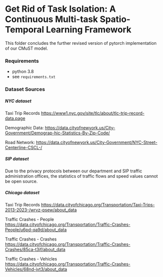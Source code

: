 # Get Rid of Task Isolation: A Continuous Multi-task Spatio-Temporal Learning Framework

This folder concludes the further revised version of pytorch implementation of our CMuST model.

### Requirements

- python 3.8
- see `requirements.txt`

### Dataset Sources

##### NYC dataset

Taxi Trip Records https://www1.nyc.gov/site/tlc/about/tlc-trip-record-data.page

Demographic Data: https://data.cityofnewyork.us/City-Government/Demograp-hic-Statistics-By-Zip-Code/

Road Network: https://data.cityofnewyork.us/City-Government/NYC-Street-Centerline-CSCL-/

##### SIP dataset

Due to the privacy protocols between our department and SIP traffic administration offices, the statistics of traffic flows and speed values cannot be open source.

##### Chicago dataset

Taxi Trip Records https://data.cityofchicago.org/Transportation/Taxi-Trips-2013-2023-/wrvz-psew/about_data

Traffic Crashes - People https://data.cityofchicago.org/Transportation/Traffic-Crashes-People/u6pd-qa9d/about_data

Traffic Crashes - Crashes https://data.cityofchicago.org/Transportation/Traffic-Crashes-Crashes/85ca-t3if/about_data

Traffic Crashes - Vehicles https://data.cityofchicago.org/Transportation/Traffic-Crashes-Vehicles/68nd-jvt3/about_data

